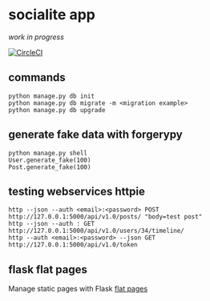# socialite app

*work in progress*

[![CircleCI](https://circleci.com/gh/delitamakanda/socialite/tree/master.svg?style=svg)](https://circleci.com/gh/delitamakanda/socialite/tree/master)

## commands
```
python manage.py db init
python manage.py db migrate -m <migration example>
python manage.py db upgrade
```

## generate fake data with forgerypy
```
python manage.py shell
User.generate_fake(100)
Post.generate_fake(100)
```

## testing webservices httpie
```
http --json --auth <email>:<password> POST http://127.0.0.1:5000/api/v1.0/posts/ "body=test post"
http --json --auth : GET http://127.0.0.1:5000/api/v1.0/users/34/timeline/
http --auth <email>:<password> --json GET http://127.0.0.1:5000/api/v1.0/token
```

## flask flat pages
Manage static pages with Flask
[flat pages](https://pythonhosted.org/Flask-FlatPages/)
